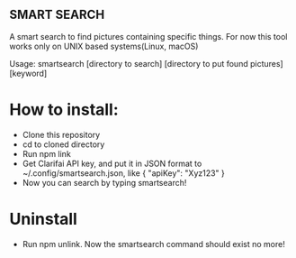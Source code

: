 ## SMART SEARCH

A smart search to find pictures containing specific things.
For now this tool works only on UNIX based systems(Linux, macOS)

Usage: smartsearch [directory to search] [directory to put found pictures] [keyword]

# How to install:
- Clone this repository
- cd to cloned directory
- Run npm link
- Get Clarifai API key, and put it in JSON format to ~/.config/smartsearch.json, like { "apiKey": "Xyz123" }
- Now you can search by typing smartsearch!

# Uninstall
- Run npm unlink. Now the smartsearch command should exist no more!